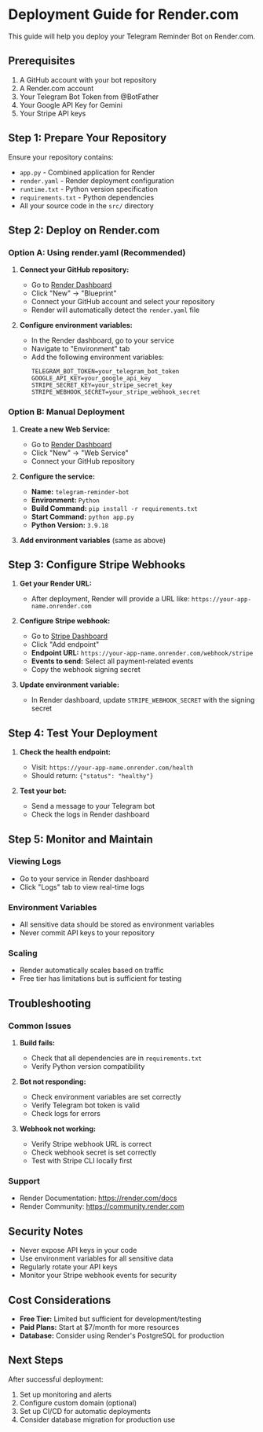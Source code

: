# Deployment Guide for Render.com

This guide will help you deploy your Telegram Reminder Bot on Render.com.

## Prerequisites

1. A GitHub account with your bot repository
2. A Render.com account
3. Your Telegram Bot Token from @BotFather
4. Your Google API Key for Gemini
5. Your Stripe API keys

## Step 1: Prepare Your Repository

Ensure your repository contains:
- `app.py` - Combined application for Render
- `render.yaml` - Render deployment configuration
- `runtime.txt` - Python version specification
- `requirements.txt` - Python dependencies
- All your source code in the `src/` directory

## Step 2: Deploy on Render.com

### Option A: Using render.yaml (Recommended)

1. **Connect your GitHub repository:**
   - Go to [Render Dashboard](https://dashboard.render.com)
   - Click "New" → "Blueprint"
   - Connect your GitHub account and select your repository
   - Render will automatically detect the `render.yaml` file

2. **Configure environment variables:**
   - In the Render dashboard, go to your service
   - Navigate to "Environment" tab
   - Add the following environment variables:
     ```
     TELEGRAM_BOT_TOKEN=your_telegram_bot_token
     GOOGLE_API_KEY=your_google_api_key
     STRIPE_SECRET_KEY=your_stripe_secret_key
     STRIPE_WEBHOOK_SECRET=your_stripe_webhook_secret
     ```

### Option B: Manual Deployment

1. **Create a new Web Service:**
   - Go to [Render Dashboard](https://dashboard.render.com)
   - Click "New" → "Web Service"
   - Connect your GitHub repository

2. **Configure the service:**
   - **Name:** `telegram-reminder-bot`
   - **Environment:** `Python`
   - **Build Command:** `pip install -r requirements.txt`
   - **Start Command:** `python app.py`
   - **Python Version:** `3.9.18`

3. **Add environment variables** (same as above)

## Step 3: Configure Stripe Webhooks

1. **Get your Render URL:**
   - After deployment, Render will provide a URL like: `https://your-app-name.onrender.com`

2. **Configure Stripe webhook:**
   - Go to [Stripe Dashboard](https://dashboard.stripe.com/webhooks)
   - Click "Add endpoint"
   - **Endpoint URL:** `https://your-app-name.onrender.com/webhook/stripe`
   - **Events to send:** Select all payment-related events
   - Copy the webhook signing secret

3. **Update environment variable:**
   - In Render dashboard, update `STRIPE_WEBHOOK_SECRET` with the signing secret

## Step 4: Test Your Deployment

1. **Check the health endpoint:**
   - Visit: `https://your-app-name.onrender.com/health`
   - Should return: `{"status": "healthy"}`

2. **Test your bot:**
   - Send a message to your Telegram bot
   - Check the logs in Render dashboard

## Step 5: Monitor and Maintain

### Viewing Logs
- Go to your service in Render dashboard
- Click "Logs" tab to view real-time logs

### Environment Variables
- All sensitive data should be stored as environment variables
- Never commit API keys to your repository

### Scaling
- Render automatically scales based on traffic
- Free tier has limitations but is sufficient for testing

## Troubleshooting

### Common Issues

1. **Build fails:**
   - Check that all dependencies are in `requirements.txt`
   - Verify Python version compatibility

2. **Bot not responding:**
   - Check environment variables are set correctly
   - Verify Telegram bot token is valid
   - Check logs for errors

3. **Webhook not working:**
   - Verify Stripe webhook URL is correct
   - Check webhook secret is set correctly
   - Test with Stripe CLI locally first

### Support
- Render Documentation: https://render.com/docs
- Render Community: https://community.render.com

## Security Notes

- Never expose API keys in your code
- Use environment variables for all sensitive data
- Regularly rotate your API keys
- Monitor your Stripe webhook events for security

## Cost Considerations

- **Free Tier:** Limited but sufficient for development/testing
- **Paid Plans:** Start at $7/month for more resources
- **Database:** Consider using Render's PostgreSQL for production

## Next Steps

After successful deployment:
1. Set up monitoring and alerts
2. Configure custom domain (optional)
3. Set up CI/CD for automatic deployments
4. Consider database migration for production use 